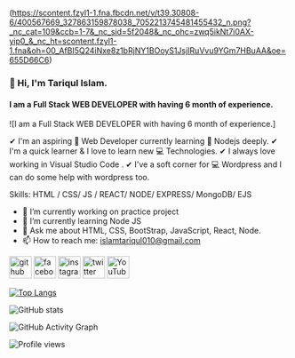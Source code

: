 (https://scontent.fzyl1-1.fna.fbcdn.net/v/t39.30808-6/400567669_327863159878038_7052213745481455432_n.png?_nc_cat=109&ccb=1-7&_nc_sid=5f2048&_nc_ohc=zwq5ikNt7i0AX-yip0_&_nc_ht=scontent.fzyl1-1.fna&oh=00_AfBI5Q24iNxe8z1bRjNY1BOoyS1JsjIRuVvu9YGm7HBuAA&oe=655D66C6)
### 👋 Hi, I'm Tariqul Islam.
#### I am a Full Stack WEB DEVELOPER with having 6 month of experience.
![I am a Full Stack WEB DEVELOPER with having 6 month of experience.]

✔ I'm an aspiring 🔭️ Web Developer currently learning 🌱 Nodejs deeply.
✔ I'm a quick learner & I love to learn new 💻 Technologies.
✔ I always love working in Visual Studio Code .
✔ I've a soft corner for 💻 Wordpress and I can do some help with wordpress too.

Skills:  HTML / CSS/ JS /  REACT/ NODE/ EXPRESS/ MongoDB/ EJS

- 🔭 I’m currently working on practice project 
- 🌱 I’m currently learning Node JS 
- 💬 Ask me about HTML, CSS, BootStrap, JavaScript, React, Node. 
- 📫 How to reach me: islamtariqul010@gmail.com 


[<img src='https://cdn.jsdelivr.net/npm/simple-icons@3.0.1/icons/github.svg' alt='github' height='40'>](https://github.com/abrartariqulislam)  [<img src='https://cdn.jsdelivr.net/npm/simple-icons@3.0.1/icons/facebook.svg' alt='facebook' height='40'>](https://www.facebook.com/@AbrarTariqul)  [<img src='https://cdn.jsdelivr.net/npm/simple-icons@3.0.1/icons/instagram.svg' alt='instagram' height='40'>](https://www.instagram.com/@abrartariqulislam/)  [<img src='https://cdn.jsdelivr.net/npm/simple-icons@3.0.1/icons/twitter.svg' alt='twitter' height='40'>](https://twitter.com/@AbrarTariqul)  [<img src='https://cdn.jsdelivr.net/npm/simple-icons@3.0.1/icons/youtube.svg' alt='YouTube' height='40'>](https://www.youtube.com/channel/@abrartariqulislam)  

[![Top Langs](https://github-readme-stats.vercel.app/api/top-langs/?username=abrartariqulislam)](https://github.com/anuraghazra/github-readme-stats)

![GitHub stats](https://github-readme-stats.vercel.app/api?username=abrartariqulislam&show_icons=true)  

![GitHub Activity Graph](https://activity-graph.herokuapp.com/graph?username=abrartariqulislam)  

![Profile views](https://gpvc.arturio.dev/abrartariqulislam)  
